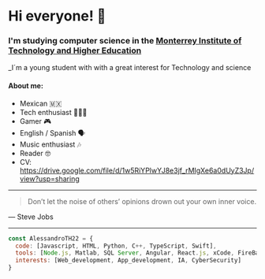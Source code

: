 # Hi everyone! 👻

### I'm studying computer science in the [Monterrey Institute of Technology and Higher Education](https://tec.mx/en)
_I´m a young student with with a great interest for Technology and science

#### About me:
- Mexican 🇲🇽
- Tech enthusiast 👨🏻‍💻
- Gamer 🎮
- English / Spanish 🗣️
- Music enthusiast 🎶
- Reader 🤓
- CV: https://drive.google.com/file/d/1w5RiYPlwYJ8e3jf_rMIgXe6a0dUyZ3Jp/view?usp=sharing


---
> Don’t let the noise of others’ opinions drown out your own inner voice.

— Steve Jobs
___
```js
const AlessandroTH22 = {
  code: [Javascript, HTML, Python, C++, TypeScript, Swift],
  tools: [Node.js, Matlab, SQL Server, Angular, React.js, xCode, FireBase],
  interests: [Web_development, App_development, IA, CyberSecurity]
}
```

